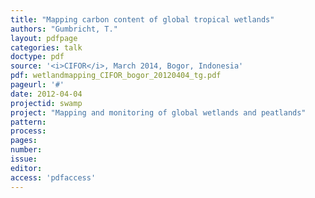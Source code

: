 ```yaml
---
title: "Mapping carbon content of global tropical wetlands"
authors: "Gumbricht, T."
layout: pdfpage
categories: talk
doctype: pdf
source: '<i>CIFOR</i>, March 2014, Bogor, Indonesia'
pdf: wetlandmapping_CIFOR_bogor_20120404_tg.pdf
pageurl: '#'
date: 2012-04-04
projectid: swamp
project: "Mapping and monitoring of global wetlands and peatlands"
pattern:
process:
pages:
number:
issue:
editor:
access: 'pdfaccess'
---
```

